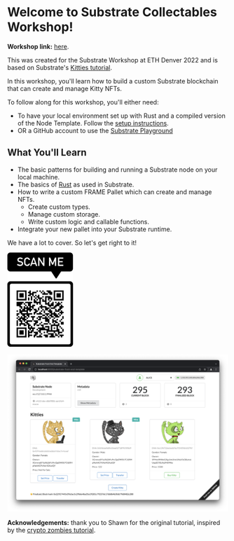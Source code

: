 
# Welcome to Substrate Collectables Workshop!

**Workshop link:** [here](https://sacha-l.github.io/substrate-collectables-workshop/#/workshop/start).

This was created for the Substrate Workshop at ETH Denver 2022 and is based on Substrate's [Kitties tutorial](https://docs.substrate.io/tutorials/v3/kitties/pt1/).

In this workshop, you'll learn how to build a custom Substrate blockchain that can create and manage Kitty NFTs.

To follow along for this workshop, you'll either need:

- To have your local environment set up with Rust and a compiled version of the Node Template. Follow the [setup instructions](https://docs.substrate.io/tutorials/v3/create-your-first-substrate-chain/#install-required-packages).
- OR a GitHub account to use the [Substrate Playground](https://playground.substrate.dev/?deploy=node-template)

## What You'll Learn

* The basic patterns for building and running a Substrate node on your local machine.
* The basics of [Rust](https://www.rust-lang.org/) as used in Substrate.
* How to write a custom FRAME Pallet which can create and manage NFTs.
	* Create custom types.
	* Manage custom storage.
	* Write custom logic and callable functions.
* Integrate your new pallet into your Substrate runtime.

We have a lot to cover.
So let's get right to it!

<!-- slide:break -->

<img src="assets/qr-code.png" alt="qr-code" width="150"/>

![substrate](assets/final-front-end.png)

**Acknowledgements:** thank you to Shawn for the original tutorial, inspired by the [crypto zombies tutorial](https://cryptozombies.io/en/lesson/1/chapter/1).
